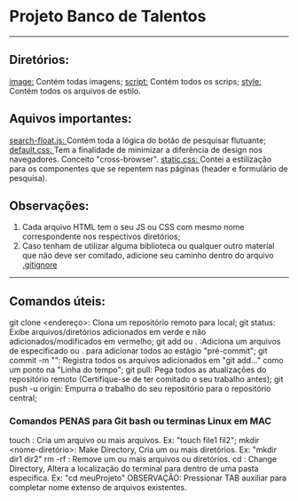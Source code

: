 # Projeto Banco de Talentos
---------------------------------------------------------------------------------
## Diretórios:
<a href="image/">image:</a> Contém todas imagens;
<a href="script/">script:</a> Contém todos os scrips;
<a href="style/">style:</a> Contém todos os arquivos de estilo.

## Aquivos importantes:
<a href="script/search-float.js">search-float.js: </a>Contém toda a lógica do botão de pesquisar flutuante; 
<a href="style/default.css">default.css: </a>Tem a finalidade de minimizar a diferência de design nos navegadores. Conceito "cross-browser".
<a href="style/static.css">static.css: </a>Contei a estilização para os componentes que se repentem nas páginas (header e formulário de pesquisa).

## Observações:
1) Cada arquivo HTML tem o seu JS ou CSS com mesmo nome correspondente nos respectivos diretórios;
2) Caso tenham de utilizar alguma biblioteca ou qualquer outro material que não deve ser comitado, adicione seu caminho dentro do arquivo <a href=".gitignore">.gitignore</a>
----------------------------------------------------------------------------------
## Comandos úteis:
git clone <endereço>: Clona um repositório remoto para local;
git status: Exibe arquivos/diretórios adicionados em verde e não adicionados/modificados em vermelho;
git add <nome> ou . :Adiciona um arquivos de especificado <nome> ou . para adicionar todos ao estágio "pré-commit";
git commit -m "<menssagem>": Registra todos os arquivos adicionados em "git add..." como um ponto na "Linha do tempo";
git pull: Pega todos as atualizações do repositório remoto (Certifique-se de ter comitado o seu trabalho antes); 
git push -u origin: Empurra o trabalho do seu repositório para o repositório central;

### Comandos PENAS para Git bash ou terminas Linux em MAC
touch <nome-arquivo>: Cria um arquivo ou mais arquivos. Ex: "touch file1 fil2";
mkdir <nome-diretório>: Make Directory, Cria um ou mais diretórios. Ex: "mkdir dir1 dir2"
rm -rf <file or dir>: Remove um ou mais arquivos ou diretórios.
cd <directory>: Change Directory, Altera a localização do terminal para dentro de uma pasta especifica. Ex: "cd meuProjeto"
OBSERVAÇÃO: Pressionar TAB auxiliar para completar nome extenso de arquivos existentes.